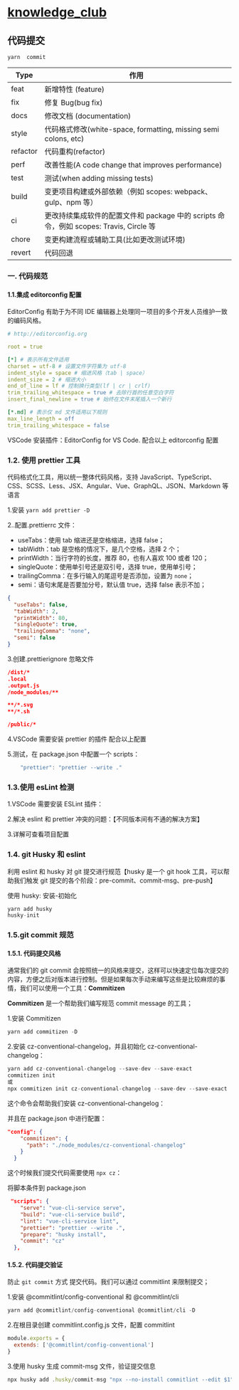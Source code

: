 # [knowledge_club](https://github.com/dajiangjunok/knowledge_club)

## 代码提交

```
yarn  commit
```

| Type     | 作用                                                                                   |
| -------- | -------------------------------------------------------------------------------------- |
| feat     | 新增特性 (feature)                                                                     |
| fix      | 修复 Bug(bug fix)                                                                      |
| docs     | 修改文档 (documentation)                                                               |
| style    | 代码格式修改(white-space, formatting, missing semi colons, etc)                        |
| refactor | 代码重构(refactor)                                                                     |
| perf     | 改善性能(A code change that improves performance)                                      |
| test     | 测试(when adding missing tests)                                                        |
| build    | 变更项目构建或外部依赖（例如 scopes: webpack、gulp、npm 等）                           |
| ci       | 更改持续集成软件的配置文件和 package 中的 scripts 命令，例如 scopes: Travis, Circle 等 |
| chore    | 变更构建流程或辅助工具(比如更改测试环境)                                               |
| revert   | 代码回退                                                                               |

### 一. 代码规范

#### 1.1.集成 editorconfig 配置

EditorConfig 有助于为不同 IDE 编辑器上处理同一项目的多个开发人员维护一致的编码风格。

```yaml
# http://editorconfig.org

root = true

[*] # 表示所有文件适用
charset = utf-8 # 设置文件字符集为 utf-8
indent_style = space # 缩进风格（tab | space）
indent_size = 2 # 缩进大小
end_of_line = lf # 控制换行类型(lf | cr | crlf)
trim_trailing_whitespace = true # 去除行首的任意空白字符
insert_final_newline = true # 始终在文件末尾插入一个新行

[*.md] # 表示仅 md 文件适用以下规则
max_line_length = off
trim_trailing_whitespace = false
```

VSCode 安装插件：EditorConfig for VS Code. 配合以上 editorconfig 配置

### 1.2. 使用 prettier 工具

代码格式化工具，用以统一整体代码风格，支持 JavaScript、TypeScript、CSS、SCSS、Less、JSX、Angular、Vue、GraphQL、JSON、Markdown 等语言

1.安装 `yarn add prettier -D`

2..配置.prettierrc 文件：

- useTabs：使用 tab 缩进还是空格缩进，选择 false；
- tabWidth：tab 是空格的情况下，是几个空格，选择 2 个；
- printWidth：当行字符的长度，推荐 80，也有人喜欢 100 或者 120；
- singleQuote：使用单引号还是双引号，选择 true，使用单引号；
- trailingComma：在多行输入的尾逗号是否添加，设置为 `none`；
- semi：语句末尾是否要加分号，默认值 true，选择 false 表示不加；

```json
{
  "useTabs": false,
  "tabWidth": 2,
  "printWidth": 80,
  "singleQuote": true,
  "trailingComma": "none",
  "semi": false
}
```

3.创建.prettierignore 忽略文件

```json
/dist/*
.local
.output.js
/node_modules/**

**/*.svg
**/*.sh

/public/*
```

4.VSCode 需要安装 prettier 的插件 配合以上配置

5.测试，在 package.json 中配置一个 scripts：

```js
    "prettier": "prettier --write ."
```

### 1.3.使用 esLint 检测

1.VSCode 需要安装 ESLint 插件：

2.解决 eslint 和 prettier 冲突的问题：【不同版本间有不通的解决方案】

3.详解可查看项目配置

### 1.4. git Husky 和 eslint

利用 eslint 和 husky 对 git 提交进行规范【husky 是一个 git hook 工具，可以帮助我们触发 git 提交的各个阶段：pre-commit、commit-msg、pre-push】

使用 husky: 安装-初始化

```js
yarn add husky
husky-init
```

### 1.5.git commit 规范

#### 1.5.1. 代码提交风格

通常我们的 git commit 会按照统一的风格来提交，这样可以快速定位每次提交的内容，方便之后对版本进行控制。但是如果每次手动来编写这些是比较麻烦的事情，我们可以使用一个工具：**Commitizen**

**Commitizen** 是一个帮助我们编写规范 commit message 的工具；

1.安装 Commitizen

```js
yarn add commitizen -D
```

2.安装 cz-conventional-changelog，并且初始化 cz-conventional-changelog：

```js
yarn add cz-conventional-changelog --save-dev --save-exact
commitizen init
或
npx commitizen init cz-conventional-changelog --save-dev --save-exact
```

这个命令会帮助我们安装 cz-conventional-changelog：

并且在 package.json 中进行配置：

```json
"config": {
    "commitizen": {
      "path": "./node_modules/cz-conventional-changelog"
    }
  }
```

这个时候我们提交代码需要使用 `npx cz`：

将脚本条件到 package.json

```json
 "scripts": {
    "serve": "vue-cli-service serve",
    "build": "vue-cli-service build",
    "lint": "vue-cli-service lint",
    "prettier": "prettier --write .",
    "prepare": "husky install",
    "commit": "cz"
  },
```

#### 1.5.2. 代码提交验证

防止 `git commit` 方式 提交代码。我们可以通过 commitlint 来限制提交；

1.安装 @commitlint/config-conventional 和 @commitlint/cli

```js
yarn add @commitlint/config-conventional @commitlint/cli -D
```

2.在根目录创建 commitlint.config.js 文件，配置 commitlint

```js
module.exports = {
  extends: ['@commitlint/config-conventional']
}
```

3.使用 husky 生成 commit-msg 文件，验证提交信息

```js
npx husky add .husky/commit-msg "npx --no-install commitlint --edit $1"
```
